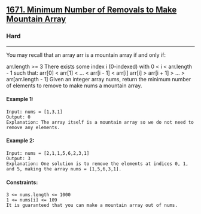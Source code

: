 [1671. Minimum Number of Removals to Make Mountain Array](https://leetcode.com/problems/minimum-number-of-removals-to-make-mountain-array/?envType=daily-question&envId=2024-10-30)
---------------------------------------------------------------------------------------------------------------------------------------------

### Hard
---------------------------------------------------------------------------------------------------------------------------------------------

You may recall that an array arr is a mountain array if and only if:

arr.length >= 3
There exists some index i (0-indexed) with 0 < i < arr.length - 1 such that:
arr[0] < arr[1] < ... < arr[i - 1] < arr[i]
arr[i] > arr[i + 1] > ... > arr[arr.length - 1]
Given an integer array nums​​​, return the minimum number of elements to remove to make nums​​​ a mountain array.

#### Example 1:
```
Input: nums = [1,3,1]
Output: 0
Explanation: The array itself is a mountain array so we do not need to remove any elements.
```
#### Example 2:
```
Input: nums = [2,1,1,5,6,2,3,1]
Output: 3
Explanation: One solution is to remove the elements at indices 0, 1, and 5, making the array nums = [1,5,6,3,1].
```
#### Constraints:
```
3 <= nums.length <= 1000
1 <= nums[i] <= 109
It is guaranteed that you can make a mountain array out of nums.
```
